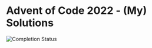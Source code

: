 # Advent of Code 2022 - (My) Solutions

![Completion Status](https://img.shields.io/badge/stars%20⭐-28/50-yellow)

